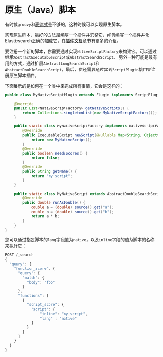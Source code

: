 # 原生（Java）脚本

有时候`groovy`和[表达式](./Lucene%20Expressions%20Language.md)是不够的。这种时候可以实现原生脚本。

实现原生脚本，最好的方法是编写一个插件并安装它。如何编写一个插件并让Elasticsearch正确的加载它，在[插件文档](https://www.elastic.co/guide/en/elasticsearch/plugins/5.3/plugin-authors.html)章节有更多的介绍。

要注册一个新的脚本，你需要通过实现`NativeScriptFactory`来构建它。可以通过继承`AbstractExecutableScript`或`AbstractSearchScript`。 另外一种可能是最有用的方式，通过扩展`AbstractLongSearchScript`和`AbstractDoubleSearchScript`。最后，你还需要通过实现`ScriptPlugin`接口来注册原生脚本插件。

下面展示的是如何在一个类中来完成所有事情，它会是这样的：

```java
public class MyNativeScriptPlugin extends Plugin implements ScriptPlugin {

    @Override
    public List<NativeScriptFactory> getNativeScripts() {
        return Collections.singletonList(new MyNativeScriptFactory());
    }

    public static class MyNativeScriptFactory implements NativeScriptFactory {
        @Override
        public ExecutableScript newScript(@Nullable Map<String, Object> params) {
            return new MyNativeScript();
        }
        @Override
        public boolean needsScores() {
            return false;
        }
        @Override
        public String getName() {
            return "my_script";
        }
    }

    public static class MyNativeScript extends AbstractDoubleSearchScript {
        @Override
        public double runAsDouble() {
            double a = (double) source().get("a");
            double b = (double) source().get("b");
            return a * b;
        }
    }
}
```

您可以通过指定脚本的`lang`字段值为`native`，以及`inline`字段的值为脚本的名称来执行它：

```js
POST /_search
{
  "query": {
    "function_score": {
      "query": {
        "match": {
          "body": "foo"
        }
      },
      "functions": [
        {
          "script_score": {
            "script": {
                "inline": "my_script",
                "lang" : "native"
            }
          }
        }
      ]
    }
  }
}
```